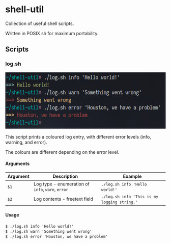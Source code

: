 # shell-util

Collection of useful shell scripts.

Written in POSIX sh for maximum portability.

## Scripts

### log.sh

![log.sh Example](img/log_sh_demo.png)

This script prints a coloured log entry, with different error levels (info, warning, and error).

The colours are different depending on the error level.

#### Arguments

| Argument | Description                                       | Example                                      |
|----------|---------------------------------------------------|----------------------------------------------|
| `$1`     | Log type - enumeration of `info`, `warn`, `error` | `./log.sh info 'Hello world!'`               |
| `$2`     | Log contents - freetext field                     | `./log.sh info 'This is my logging string.'` |

#### Usage

```shell
$ ./log.sh info 'Hello world!'
$ ./log.sh warn 'Something went wrong'
$ ./log.sh error 'Houston, we have a problem'
```
